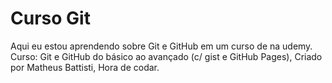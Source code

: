 # Curso Git
 Aqui eu estou aprendendo sobre Git e GitHub em um curso de na udemy. 
 Curso: Git e GitHub do básico ao avançado (c/ gist e GitHub Pages), Criado por Matheus Battisti, Hora de codar.
